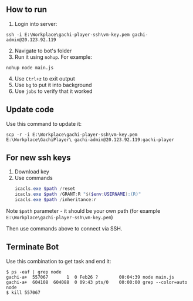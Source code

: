 ## How to run

1. Login into server:
```shell 
ssh -i E:\Workplace\gachi-player-ssh\vm-key.pem gachi-admin@20.123.92.119
```
2. Navigate to bot's folder
3. Run it using `nohup`. For example:
```shell
nohup node main.js
```
4. Use `Ctrl+z` to exit output
5. Use `bg` to put it into background
6. Use `jobs` to verify that it worked

## Update code 

Use this command to update it:
```shell
scp -r -i E:\Workplace\gachi-player-ssh\vm-key.pem E:\Workplace\GachiPlayer\ gachi-admin@20.123.92.119:gachi-player 
```

## For new ssh keys 
1. Download key
2. Use commands
    ```powershell
    icacls.exe $path /reset
    icacls.exe $path /GRANT:R "$($env:USERNAME):(R)"
    icacls.exe $path /inheritance:r
    ```
Note `$path` parameter - it should be your own path (for example `E:\Workplace\gachi-player-ssh\vm-key.pem`)

Then use commands above to connect via SSH.
    
## Terminate Bot 

Use this combination to get task and end it: 

```shell 
$ ps -eaf | grep node
gachi-a+  557067       1  0 Feb26 ?        00:04:39 node main.js
gachi-a+  604108  604088  0 09:43 pts/0    00:00:00 grep --color=auto node
$ kill 557067
```